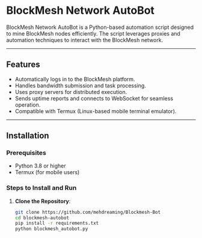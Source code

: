 # BlockMesh Network AutoBot

BlockMesh Network AutoBot is a Python-based automation script designed to mine BlockMesh nodes efficiently. The script leverages proxies and automation techniques to interact with the BlockMesh network.

---

## Features
- Automatically logs in to the BlockMesh platform.
- Handles bandwidth submission and task processing.
- Uses proxy servers for distributed execution.
- Sends uptime reports and connects to WebSocket for seamless operation.
- Compatible with Termux (Linux-based mobile terminal emulator).

---

## Installation

### Prerequisites
- Python 3.8 or higher
- Termux (for mobile users)

### Steps to Install and Run
1. **Clone the Repository**:
   ```bash
   git clone https://github.com/mehdreaming/Blockmesh-Bot
   cd blockmesh-autobot
   pip install -r requirements.txt
   python blockmesh_autobot.py
